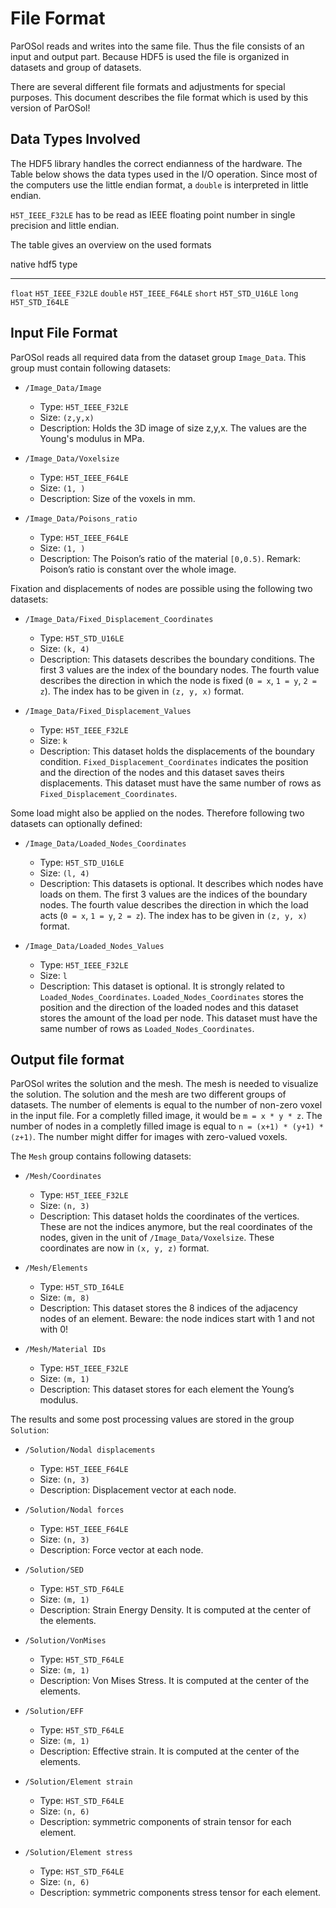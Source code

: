 # File Format #

ParOSol reads and writes into the same file. Thus the file consists of
an input and output part. Because HDF5 is used the file is organized in
datasets and group of datasets.

There are several different file formats and adjustments for special purposes.
This document describes the file format which is used by this version of
ParOSol!

## Data Types Involved ##

The HDF5 library handles the correct endianness of the hardware. The Table
below shows the data types used in the I/O operation. Since most
of the computers use the little endian format, a `double` is interpreted
in little endian.

`H5T_IEEE_F32LE` has to be read as IEEE floating point number in single
precision and little endian.

The table gives an overview on the used formats

  native      hdf5 type
  ---------   -------------------
  `float`     `H5T_IEEE_F32LE`
  `double`    `H5T_IEEE_F64LE`
  `short`     `H5T_STD_U16LE`
  `long`      `H5T_STD_I64LE`


## Input File Format ##

ParOSol reads all required data from the dataset group `Image_Data`.
This group must contain following datasets:

-   `/Image_Data/Image`
    -   Type: `H5T_IEEE_F32LE`
    -   Size: `(z,y,x)`
    -   Description: Holds the 3D image of size z,y,x. The values are the
        Young's modulus in MPa.

-   `/Image_Data/Voxelsize`
    -   Type: `H5T_IEEE_F64LE`
    -   Size: `(1, )`
    -   Description: Size of the voxels in mm.

-   `/Image_Data/Poisons_ratio`
    -   Type: `H5T_IEEE_F64LE`
    -   Size: `(1, )`
    -   Description: The Poison’s ratio of the material `[0,0.5)`.
        Remark: Poison’s ratio is constant over the whole image.

Fixation and displacements of nodes are possible using the following two
datasets:

-   `/Image_Data/Fixed_Displacement_Coordinates`
    -   Type: `H5T_STD_U16LE`
    -   Size: `(k, 4)`
    -   Description: This datasets describes the boundary conditions. The
        first 3 values are the index of the boundary nodes. The
        fourth value describes the direction in which the node is fixed
        (`0 = x`, `1 = y`, `2 = z`).
        The index has to be given in `(z, y, x)` format.

-   `/Image_Data/Fixed_Displacement_Values`
    -   Type: `H5T_IEEE_F32LE`
    -   Size: `k`
    -   Description: This dataset holds the displacements of the boundary
        condition. `Fixed_Displacement_Coordinates` indicates the position
        and the direction of the nodes and this dataset saves theirs
        displacements. This dataset must have the same number of rows as
        `Fixed_Displacement_Coordinates`.

Some load might also be applied on the nodes. Therefore following two datasets
can optionally defined:

-   `/Image_Data/Loaded_Nodes_Coordinates`
    -   Type: `H5T_STD_U16LE`
    -   Size: `(l, 4)`
    -   Description: This datasets is optional. It describes which nodes
        have loads on them.  The first 3 values are the indices of the
        boundary nodes. The fourth value describes the direction in which
        the load acts (`0 = x`, `1 = y`, `2 = z`).
        The index has to be given in `(z, y, x)` format.

-   `/Image_Data/Loaded_Nodes_Values`
    -   Type: `H5T_IEEE_F32LE`
    -   Size: `l`
    -   Description: This dataset is optional. It is strongly related
        to `Loaded_Nodes_Coordinates`. `Loaded_Nodes_Coordinates` stores
        the position and the direction of the loaded nodes and this dataset
        stores the amount of the load per node. This dataset must have the
        same number of rows as `Loaded_Nodes_Coordinates`.

## Output file format ##

ParOSol writes the solution and the mesh. The mesh is needed to
visualize the solution. The solution and the mesh are two different
groups of datasets. 
The number of elements is equal to the number of non-zero voxel in the input file.
For a completly filled image, it would be `m = x * y * z`.
The number of nodes in a completly filled image is equal to `n = (x+1) * (y+1) * (z+1)`.
The number might differ for images with zero-valued voxels.

The `Mesh` group contains following datasets:

-   `/Mesh/Coordinates`
    -   Type: `H5T_IEEE_F32LE`
    -   Size: `(n, 3)`
    -   Description: This dataset holds the coordinates of the vertices.
        These are not the indices anymore, but the real coordinates of the
        nodes, given in the unit of `/Image_Data/Voxelsize`.
        These coordinates are now in `(x, y, z)` format.

-   `/Mesh/Elements`
    -   Type: `H5T_STD_I64LE`
    -   Size: `(m, 8)`
    -   Description: This dataset stores the 8 indices of the adjacency nodes
        of an element.
        Beware: the node indices start with 1 and not with 0!

-   `/Mesh/Material IDs`
    -   Type: `H5T_IEEE_F32LE`
    -   Size: `(m, 1)`
    -   Description: This dataset stores for each element the Young’s modulus.

The results and some post processing values are stored in the group
`Solution`:

-   `/Solution/Nodal displacements`
    -   Type: `H5T_IEEE_F64LE`
    -   Size: `(n, 3)`
    -   Description: Displacement vector at each node.

-   `/Solution/Nodal forces`
    -   Type: `H5T_IEEE_F64LE`
    -   Size: `(n, 3)`
    -   Description: Force vector at each node.

-   `/Solution/SED`
    -   Type: `H5T_STD_F64LE`
    -   Size: `(m, 1)`
    -   Description: Strain Energy Density. It is computed at the center of
        the elements.

-   `/Solution/VonMises`
    -   Type: `H5T_STD_F64LE`
    -   Size: `(m, 1)`
    -   Description: Von Mises Stress. It is computed at the center of the
        elements.

-   `/Solution/EFF`
    -   Type: `H5T_STD_F64LE`
    -   Size: `(m, 1)`
    -   Description: Effective strain. It is computed at the center of the
        elements.

-   `/Solution/Element strain`
    -   Type: `HST_STD_F64LE`
    -   Size: `(n, 6)`
    -   Description: symmetric components of strain tensor for each element.

-   `/Solution/Element stress`
    -   Type: `HST_STD_F64LE`
    -   Size: `(n, 6)`
    -   Description: symmetric components stress tensor for each element.


